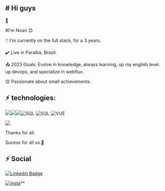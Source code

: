 ## \# Hi guys

:open_hands:



\#I'm Noan :blush:

 

:computer_mouse: I'm currently on the full stack, for a 3 years.

:heavy_check_mark: Live in Paraiba, Brazil.

:outbox_tray: 2023 Goals: Evolve in knowledge, always learning, up my english level. up devops, and specialize in webflux.


:blush: Passionate about small achievements.





## :zap: technologies:

[![](https://img.shields.io/badge/HTML5-E34F26?style=for-the-badge&logo=html5&logoColor=white)]( )![](https://img.shields.io/badge/CSS3-1572B6?style=for-the-badge&logo=css3&logoColor=white)![](https://img.shields.io/badge/JavaScript-F7DF1E?style=for-the-badge&logo=javascript&logoColor=black)![SQL](https://img.shields.io/badge/Microsoft%20SQL%20Sever-CC2927?style=for-the-badge&logo=microsoft%20sql%20server&logoColor=white) ![SQL](https://img.shields.io/badge/Vue.js-35495E?style=for-the-badge&logo=vuedotjs&logoColor=4FC08D) ![VUE](https://img.shields.io/badge/React-20232A?style=for-the-badge&logo=react&logoColor=61DAFB)



![](https://img.shields.io/badge/Java-ED8B00?style=for-the-badge&logo=java&logoColor=white
)



Thanks for all.

Sucess for all us.:rocket:



##  :zap: Social

[![Linkedin Badge](https://img.shields.io/badge/LinkedIn-0077B5?style=for-the-badge&logo=linkedin&logoColor=white)](https://www.linkedin.com/in/noan-almeida-97447856/)

[![insta](https://img.shields.io/badge/Instagram-E4405F?style=for-the-badge&logo=instagram&logoColor=white)](https://www.instagram.com/noalmd_/)**



